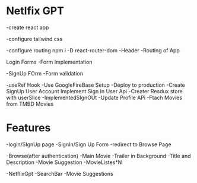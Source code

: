 # Netlfix GPT 

-create react app

-configure tailwind css 

-configure routing npm i -D react-router-dom
-Header
-Routing of App

Login Forms
 -Form Implementation

-SignUp FOrm
-Form validation

-useRef Hook
-Use GoogleFireBase Setup
-Deploy to production
-Create SignUp User Account
Implement Sign In User Api
-Creater Resdux store with userSlice
-ImplementedSIgnOUt
-Update Profile APi
-Ftach Movies from TMBD Movies
# Features

-login/SIgnUp page
  -SignIn/Sign Up Form
  -redirect to Browse Page

-Browse(after authentication)
  -Main Movie
    -Trailer in Background
    -Title and Description
    -Movie Suggestion
       -MovieListes*N

-NetflixGpt
  -SearchBar
  -Movie Suggestions
      